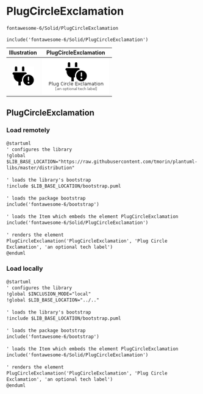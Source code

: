 # PlugCircleExclamation


```text
fontawesome-6/Solid/PlugCircleExclamation
```

```text
include('fontawesome-6/Solid/PlugCircleExclamation')
```



| Illustration | PlugCircleExclamation |
| :---: | :---: |
| ![illustration for Illustration](../../fontawesome-6/Solid/PlugCircleExclamation.png) | ![illustration for PlugCircleExclamation](../../fontawesome-6/Solid/PlugCircleExclamation.Local.png) |




## PlugCircleExclamation

### Load remotely
```plantuml
@startuml
' configures the library
!global $LIB_BASE_LOCATION="https://raw.githubusercontent.com/tmorin/plantuml-libs/master/distribution"

' loads the library's bootstrap
!include $LIB_BASE_LOCATION/bootstrap.puml

' loads the package bootstrap
include('fontawesome-6/bootstrap')

' loads the Item which embeds the element PlugCircleExclamation
include('fontawesome-6/Solid/PlugCircleExclamation')

' renders the element
PlugCircleExclamation('PlugCircleExclamation', 'Plug Circle Exclamation', 'an optional tech label')
@enduml
```

### Load locally
```plantuml
@startuml
' configures the library
!global $INCLUSION_MODE="local"
!global $LIB_BASE_LOCATION="../.."

' loads the library's bootstrap
!include $LIB_BASE_LOCATION/bootstrap.puml

' loads the package bootstrap
include('fontawesome-6/bootstrap')

' loads the Item which embeds the element PlugCircleExclamation
include('fontawesome-6/Solid/PlugCircleExclamation')

' renders the element
PlugCircleExclamation('PlugCircleExclamation', 'Plug Circle Exclamation', 'an optional tech label')
@enduml
```

